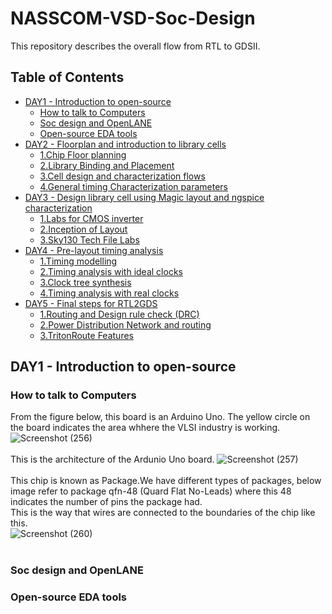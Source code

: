 # NASSCOM-VSD-Soc-Design
This repository describes the overall flow from RTL to GDSII.
## Table of Contents
- [DAY1 - Introduction to open-source](#Day1---Introduction-to-open-source)
    - [How to talk to Computers](#how-to-talk-to-Computers)
    - [Soc design and OpenLANE](#Soc-design-and-OpenLANE)
    - [Open-source EDA tools](#Open-source-EDA-tools)
- [DAY2 - Floorplan and introduction to library cells](#Day2)
    - [1.Chip Floor planning](#1.Floorplan)
    - [2.Library Binding and Placement](#2.Placement)
    - [3.Cell design and characterization flows](#3.Cell_design)
    - [4.General timing Characterization parameters](#4.Timing)
- [DAY3 - Design library cell using Magic layout and ngspice characterization](#Day3)
    - [1.Labs for CMOS inverter](#1.CMOS_Inverter)
    - [2.Inception of Layout](#2.Layout)
    - [3.Sky130 Tech File Labs](#3.Sky130_tech_file)
- [DAY4 - Pre-layout timing analysis](#Day4)
    - [1.Timing modelling](#1.Modelling)
    - [2.Timing analysis with ideal clocks](#2.Ideal_clocks)
    - [3.Clock tree synthesis](#3.Clock_tree)
    - [4.Timing analysis with real clocks](#4.Real_clocks)
- [DAY5 - Final steps for RTL2GDS](#Day5)
    - [1.Routing and Design rule check (DRC)](#1.Routing_&_DRC)
    - [2.Power Distribution Network and routing](#2.Power)
    - [3.TritonRoute Features](#3.TritonRoute)

## <a name="Day1---Introduction-to-open-source"></a>DAY1 - Introduction to open-source
### <a name="how-to-talk-to-Computers"></a>How to talk to Computers
From the figure below, this board is an Arduino Uno. The yellow circle on the board indicates the area whhere the VLSI industry is working.
![Screenshot (256)](https://github.com/TNDSSrinivas/NASSCOM-VSD-SoC-Design/assets/145267199/6598798d-36c9-4804-a612-db4133f2f84d)
<br></br>
This is the architecture of the Ardunio Uno board.
![Screenshot (257)](https://github.com/TNDSSrinivas/NASSCOM-VSD-SoC-Design/assets/145267199/547af97f-07f0-48e0-8a15-0b62fa95b0b9)
<br></br>
This chip is known as Package.We have different types of packages, below image refer to package qfn-48 (Quard Flat No-Leads) where this 48 indicates the number of pins the package had.
<br>This is the way that wires are connected to the boundaries of the chip like this.</br>
![Screenshot (260)](https://github.com/TNDSSrinivas/NASSCOM-VSD-SoC-Design/assets/145267199/6262cd8d-57aa-43e5-b6bf-ab466e5a5b2b)
<br></br>
### <a name="Soc-design-and-OpenLANE"></a>Soc design and OpenLANE

### <a name="Open-source-EDA-tools"></a>Open-source EDA tools
